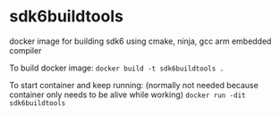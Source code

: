 # sdk6buildtools
docker image for building sdk6 using cmake, ninja, gcc arm embedded compiler


To build docker image:
```docker build -t sdk6buildtools .```

To start container and keep running: (normally not needed because container only needs to be alive while working)
```docker run -dit sdk6buildtools```